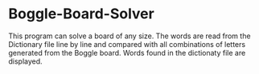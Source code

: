# Boggle-Board-Solver


This program can solve a board of any size. The words are read from the Dictionary file line by line and compared with all combinations of letters generated from the Boggle board. Words found in the dictionaty file are displayed.
